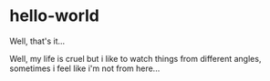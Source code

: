 # hello-world
Well, that's it...

Well, my life is cruel but i like to watch things from different angles, sometimes i feel like i'm not from here...
